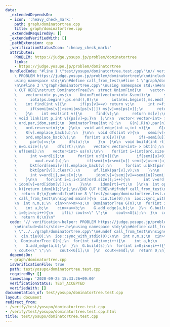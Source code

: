 ```yaml
---
data:
  _extendedDependsOn:
  - icon: ':heavy_check_mark:'
    path: graph/dominatortree.cpp
    title: graph/dominatortree.cpp
  _extendedRequiredBy: []
  _extendedVerifiedWith: []
  _pathExtension: cpp
  _verificationStatusIcon: ':heavy_check_mark:'
  attributes:
    PROBLEM: https://judge.yosupo.jp/problem/dominatortree
    links:
    - https://judge.yosupo.jp/problem/dominatortree
  bundledCode: "#line 1 \"test/yosupo/dominatortree.test.cpp\"\n// verification-helper:\
    \ PROBLEM https://judge.yosupo.jp/problem/dominatortree\n\n#include<bits/stdc++.h>\n\
    using namespace std;\n\n#define call_from_test\n#line 1 \"graph/dominatortree.cpp\"\
    \n\n#line 3 \"graph/dominatortree.cpp\"\nusing namespace std;\n#endif\n//BEGIN\
    \ CUT HERE\nstruct DominatorTree{\n  struct UnionFind{\n    vector<int> &semi;\n\
    \    vector<int> ps,ms;\n    UnionFind(vector<int> &semi):\n      semi(semi),ps(semi.size()),ms(semi.size()){\n\
    \      iota(ps.begin(),ps.end(),0);\n      iota(ms.begin(),ms.end(),0);\n    }\n\
    \    int find(int v){\n      if(ps[v]==v) return v;\n      int r=find(ps[v]);\n\
    \      if(semi[ms[v]]>semi[ms[ps[v]]]) ms[v]=ms[ps[v]];\n      return ps[v]=r;\n\
    \    }\n    int eval(int v){\n      find(v);\n      return ms[v];\n    }\n   \
    \ void link(int p,int v){ps[v]=p;}\n  };\n\n  vector< vector<int> > G,R;\n  vector<int>\
    \ ord,par,idom,semi;\n  DominatorTree(int n):\n    G(n),R(n),par(n),idom(n,-1),semi(n,-1){\n\
    \    ord.reserve(n);\n  }\n\n  void add_edge(int u,int v){\n    G[u].emplace_back(v);\n\
    \    R[v].emplace_back(u);\n  }\n\n  void dfs(int v){\n    semi[v]=ord.size();\n\
    \    ord.emplace_back(v);\n    for(int u:G[v]){\n      if(~semi[u]) continue;\n\
    \      par[u]=v;\n      dfs(u);\n    }\n  }\n\n  void build(int rt){\n    int\
    \ n=G.size();\n    dfs(rt);\n\n    vector< vector<int> > bkt(n);\n    UnionFind\
    \ uf(semi);\n    vector<int> us(n);\n\n    for(int i=(int)ord.size()-1;i>=0;i--){\n\
    \      int v=ord[i];\n      for(int u:R[v]){\n        if(semi[u]<0) continue;\n\
    \        u=uf.eval(u);\n        if(semi[v]>semi[u]) semi[v]=semi[u];\n      }\n\
    \      bkt[ord[semi[v]]].emplace_back(v);\n      for(int u:bkt[par[v]]) us[u]=uf.eval(u);\n\
    \      bkt[par[v]].clear();\n      uf.link(par[v],v);\n    }\n\n    for(int i=1;i<(int)ord.size();i++){\n\
    \      int v=ord[i],u=us[v];\n      idom[v]=(semi[v]==semi[u]?semi[v]:idom[u]);\n\
    \    }\n\n    for(int i=1;i<(int)ord.size();i++){\n      int v=ord[i];\n     \
    \ idom[v]=ord[idom[v]];\n    }\n\n    idom[rt]=rt;\n  }\n\n  int operator[](int\
    \ k){return idom[k];}\n};\n//END CUT HERE\n#ifndef call_from_test\nint main(){\n\
    \  return 0;\n}\n#endif\n#line 8 \"test/yosupo/dominatortree.test.cpp\"\n#undef\
    \ call_from_test\n\nsigned main(){\n  cin.tie(0);\n  ios::sync_with_stdio(0);\n\
    \n  int n,m,s;\n  cin>>n>>m>>s;\n  DominatorTree G(n);\n  for(int i=0;i<m;i++){\n\
    \    int a,b;\n    cin>>a>>b;\n    G.add_edge(a,b);\n  }\n  G.build(s);\n  for(int\
    \ i=0;i<n;i++){\n    if(i) cout<<\" \";\n    cout<<G[i];\n  }\n  cout<<endl;\n\
    \  return 0;\n}\n"
  code: "// verification-helper: PROBLEM https://judge.yosupo.jp/problem/dominatortree\n\
    \n#include<bits/stdc++.h>\nusing namespace std;\n\n#define call_from_test\n#include\
    \ \"../../graph/dominatortree.cpp\"\n#undef call_from_test\n\nsigned main(){\n\
    \  cin.tie(0);\n  ios::sync_with_stdio(0);\n\n  int n,m,s;\n  cin>>n>>m>>s;\n\
    \  DominatorTree G(n);\n  for(int i=0;i<m;i++){\n    int a,b;\n    cin>>a>>b;\n\
    \    G.add_edge(a,b);\n  }\n  G.build(s);\n  for(int i=0;i<n;i++){\n    if(i)\
    \ cout<<\" \";\n    cout<<G[i];\n  }\n  cout<<endl;\n  return 0;\n}\n"
  dependsOn:
  - graph/dominatortree.cpp
  isVerificationFile: true
  path: test/yosupo/dominatortree.test.cpp
  requiredBy: []
  timestamp: '2020-09-25 15:33:26+09:00'
  verificationStatus: TEST_ACCEPTED
  verifiedWith: []
documentation_of: test/yosupo/dominatortree.test.cpp
layout: document
redirect_from:
- /verify/test/yosupo/dominatortree.test.cpp
- /verify/test/yosupo/dominatortree.test.cpp.html
title: test/yosupo/dominatortree.test.cpp
---
```

